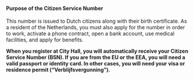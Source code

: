 #### Purpose of the Citizen Service Number

This number is issued to Dutch citizens along with their birth certificate. As a resident of the Netherlands, you must also apply for the number in order to work, activate a phone contract, open a bank account, use medical facilities, and apply for benefits.

__When you register at City Hall, you will automatically receive your Citizen Service Number (BSN). If you are from the EU or the EEA, you will need a valid passport or identity card. In other cases, you will need your visa or residence permit (“Verblijfsvergunning”).__